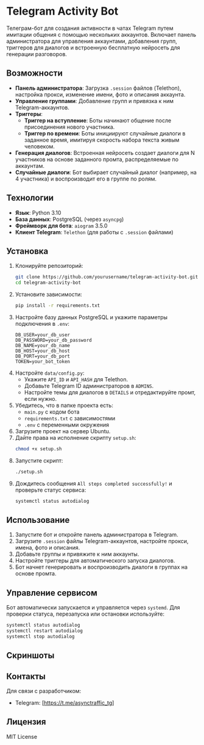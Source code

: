 
# Telegram Activity Bot

Телеграм-бот для создания активности в чатах Telegram путем имитации общения с помощью нескольких аккаунтов. Включает панель администратора для управления аккаунтами, добавления групп, триггеров для диалогов и встроенную бесплатную нейросеть для генерации разговоров.

## Возможности
- **Панель администратора**: Загрузка `.session` файлов (Telethon), настройка прокси, изменение имени, фото и описания аккаунта.
- **Управление группами**: Добавление групп и привязка к ним Telegram-аккаунтов.
- **Триггеры**:
  - **Триггер на вступление**: Боты начинают общение после присоединения нового участника.
  - **Триггер по времени**: Боты инициируют случайные диалоги в заданное время, имитируя скорость набора текста живым человеком.
- **Генерация диалогов**: Встроенная нейросеть создает диалоги для N участников на основе заданного промта, распределяемые по аккаунтам.
- **Случайные диалоги**: Бот выбирает случайный диалог (например, на 4 участника) и воспроизводит его в группе по ролям.

## Технологии
- **Язык**: Python 3.10
- **База данных**: PostgreSQL (через `asyncpg`)
- **Фреймворк для бота**: `aiogram` 3.5.0
- **Клиент Telegram**: `Telethon` (для работы с `.session` файлами)

## Установка
1. Клонируйте репозиторий:
   ```bash
   git clone https://github.com/yourusername/telegram-activity-bot.git
   cd telegram-activity-bot
   ```
2. Установите зависимости:
   ```bash
   pip install -r requirements.txt
   ```
3. Настройте базу данных PostgreSQL и укажите параметры подключения в `.env`:
   ```
   DB_USER=your_db_user
   DB_PASSWORD=your_db_password
   DB_NAME=your_db_name
   DB_HOST=your_db_host
   DB_PORT=your_db_port
   TOKEN=your_bot_token
   ```
4. Настройте `data/config.py`:
   - Укажите `API_ID` и `API_HASH` для Telethon.
   - Добавьте Telegram ID администраторов в `ADMINS`.
   - Настройте темы для диалогов в `DETAILS` и отредактируйте промт, если нужно.
5. Убедитесь, что в папке проекта есть:
   - `main.py` с кодом бота
   - `requirements.txt` с зависимостями
   - `.env` с переменными окружения
6. Загрузите проект на сервер Ubuntu.
7. Дайте права на исполнение скрипту `setup.sh`:
   ```bash
   chmod +x setup.sh
   ```
8. Запустите скрипт:
   ```bash
   ./setup.sh
   ```
9. Дождитесь сообщения `All steps completed successfully!` и проверьте статус сервиса:
   ```bash
   systemctl status autodialog
   ```

## Использование
1. Запустите бот и откройте панель администратора в Telegram.
2. Загрузите `.session` файлы Telegram-аккаунтов, настройте прокси, имена, фото и описания.
3. Добавьте группы и привяжите к ним аккаунты.
4. Настройте триггеры для автоматического запуска диалогов.
5. Бот начнет генерировать и воспроизводить диалоги в группах на основе промта.

## Управление сервисом
Бот автоматически запускается и управляется через `systemd`. Для проверки статуса, перезапуска или остановки используйте:
```bash
systemctl status autodialog
systemctl restart autodialog
systemctl stop autodialog
```

## Скриншоты
<!-- Добавьте скриншоты интерфейса бота или панели администратора здесь -->


## Контакты
Для связи с разработчиком:
- Telegram: [https://t.me/asynctraffic_tg]

## Лицензия
MIT License
